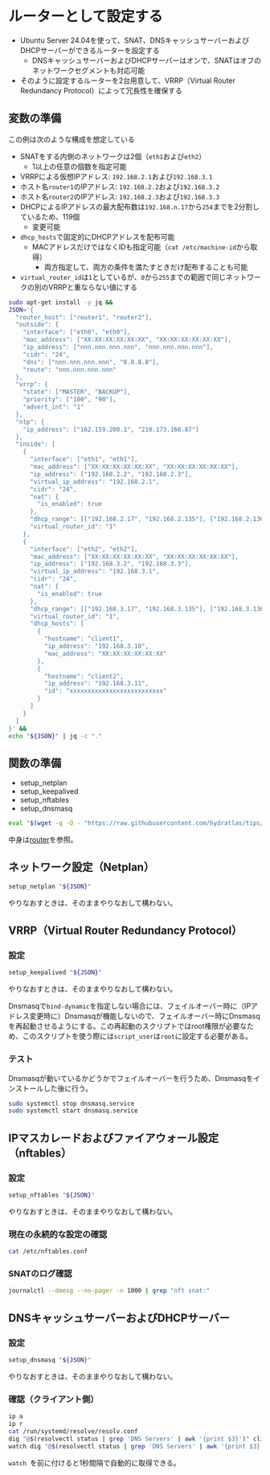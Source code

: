 # ルーターとして設定する
- Ubuntu Server 24.04を使って、SNAT、DNSキャッシュサーバーおよびDHCPサーバーができるルーターを設定する
  - DNSキャッシュサーバーおよびDHCPサーバーはオンで、SNATはオフのネットワークセグメントも対応可能
- そのように設定するルーターを2台用意して、VRRP（Virtual Router Redundancy Protocol）によって冗長性を確保する

## 変数の準備
この例は次のような構成を想定している
- SNATをする内側のネットワークは2個（`eth1`および`eth2`）
  - 1以上の任意の個数を指定可能
- VRRPによる仮想IPアドレス: `192.168.2.1`および`192.168.3.1`
- ホスト名`router1`のIPアドレス: `192.168.2.2`および`192.168.3.2`
- ホスト名`router2`のIPアドレス: `192.168.2.3`および`192.168.3.3`
- DHCPによるIPアドレスの最大配布数は`192.168.n.17`から`254`までを2分割しているため、119個
  - 変更可能
- `dhcp_hosts`で固定的にDHCPアドレスを配布可能
  - MACアドレスだけではなくIDも指定可能（`cat /etc/machine-id`から取得）
    - 両方指定して、両方の条件を満たすときだけ配布することも可能
- `virtual_router_id`は`1`としているが、`0`から`255`までの範囲で同じネットワークの別のVRRPと重ならない値にする

```sh
sudo apt-get install -y jq &&
JSON='{
  "router_host": ["router1", "router2"],
  "outside": {
    "interface": ["eth0", "eth0"],
    "mac_address": ["XX:XX:XX:XX:XX:XX", "XX:XX:XX:XX:XX:XX"],
    "ip_address": ["nnn.nnn.nnn.nnn", "nnn.nnn.nnn.nnn"],
    "cidr": "24",
    "dns": ["nnn.nnn.nnn.nnn", "8.8.8.8"],
    "route": "nnn.nnn.nnn.nnn"
  },
  "vrrp": {
    "state": ["MASTER", "BACKUP"],
    "priority": ["100", "90"],
    "advert_int": "1"
  },
  "ntp": {
    "ip_address": ["162.159.200.1", "210.173.160.87"]
  },
  "inside": [
    {
      "interface": ["eth1", "eth1"],
      "mac_address": ["XX:XX:XX:XX:XX:XX", "XX:XX:XX:XX:XX:XX"],
      "ip_address": ["192.168.2.2", "192.168.2.3"],
      "virtual_ip_address": "192.168.2.1",
      "cidr": "24",
      "nat": {
        "is_enabled": true
      },
      "dhcp_range": [["192.168.2.17", "192.168.2.135"], ["192.168.2.136", "192.168.2.254"]],
      "virtual_router_id": "1"
    },
    {
      "interface": ["eth2", "eth2"],
      "mac_address": ["XX:XX:XX:XX:XX:XX", "XX:XX:XX:XX:XX:XX"],
      "ip_address": ["192.168.3.2", "192.168.3.3"],
      "virtual_ip_address": "192.168.3.1",
      "cidr": "24",
      "nat": {
        "is_enabled": true
      },
      "dhcp_range": [["192.168.3.17", "192.168.3.135"], ["192.168.3.136", "192.168.3.254"]],
      "virtual_router_id": "1", 
      "dhcp_hosts": [
        {
          "hostname": "client1",
          "ip_address": "192.168.3.10",
          "mac_address": "XX:XX:XX:XX:XX:XX"
        },
        {
          "hostname": "client2",
          "ip_address": "192.168.3.11",
          "id": "xxxxxxxxxxxxxxxxxxxxxxxxxx"
        }
      ]
    }
  ]
}' &&
echo "${JSON}" | jq -c "."
```

## 関数の準備
- setup_netplan
- setup_keepalived
- setup_nftables
- setup_dnsmasq
```sh
eval "$(wget -q -O - "https://raw.githubusercontent.com/hydratlas/tips/refs/heads/main/scripts/router")"
```
中身は[router](/scripts/router)を参照。

## ネットワーク設定（Netplan）
```sh
setup_netplan "${JSON}"
```
やりなおすときは、そのままやりなおして構わない。

## VRRP（Virtual Router Redundancy Protocol）
### 設定
```sh
setup_keepalived "${JSON}"
```
やりなおすときは、そのままやりなおして構わない。

Dnsmasqで`bind-dynamic`を指定しない場合には、フェイルオーバー時に（IPアドレス変更時に）Dnsmasqが機能しないので、フェイルオーバー時にDnsmasqを再起動させるようにする。この再起動のスクリプトではroot権限が必要なため、このスクリプトを使う際には`script_user`は`root`に設定する必要がある。

### テスト
Dnsmasqが動いているかどうかでフェイルオーバーを行うため、Dnsmasqをインストールした後に行う。
```sh
sudo systemctl stop dnsmasq.service
sudo systemctl start dnsmasq.service
```

## IPマスカレードおよびファイアウォール設定（nftables）
### 設定
```sh
setup_nftables "${JSON}"
```
やりなおすときは、そのままやりなおして構わない。

### 現在の永続的な設定の確認
```sh
cat /etc/nftables.conf
```

### SNATのログ確認
```sh
journalctl --dmesg --no-pager -n 1000 | grep "nft snat:"
```

## DNSキャッシュサーバーおよびDHCPサーバー
### 設定
```sh
setup_dnsmasq "${JSON}"
```
やりなおすときは、そのままやりなおして構わない。

### 確認（クライアント側）
```sh
ip a
ip r
cat /run/systemd/resolve/resolv.conf
dig "@$(resolvectl status | grep 'DNS Servers' | awk '{print $3}')" client1.home.apra
watch dig "@$(resolvectl status | grep 'DNS Servers' | awk '{print $3}')" google.com
```
`watch `を前に付けると1秒間隔で自動的に取得できる。